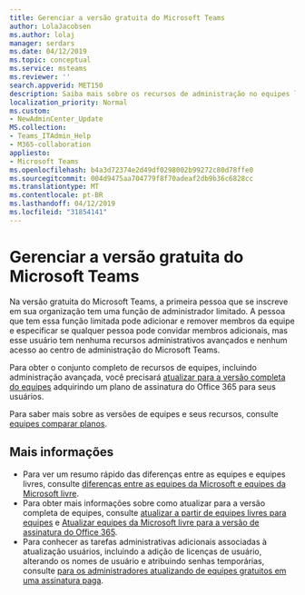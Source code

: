 ```yaml
---
title: Gerenciar a versão gratuita do Microsoft Teams
author: LolaJacobsen
ms.author: lolaj
manager: serdars
ms.date: 04/12/2019
ms.topic: conceptual
ms.service: msteams
ms.reviewer: ''
search.appverid: MET150
description: Saiba mais sobre os recursos de administração no equipes livres.
localization_priority: Normal
ms.custom:
- NewAdminCenter_Update
MS.collection:
- Teams_ITAdmin_Help
- M365-collaboration
appliesto:
- Microsoft Teams
ms.openlocfilehash: b4a3d72374e2d49df0298002b99272c80d78ffe0
ms.sourcegitcommit: 004d9475aa704779f8f70adeaf2db9b36c6828cc
ms.translationtype: MT
ms.contentlocale: pt-BR
ms.lasthandoff: 04/12/2019
ms.locfileid: "31854141"
---
```

<a name="manage-the-free-version-of-microsoft-teams"></a>Gerenciar a versão gratuita do Microsoft Teams
==========================================

Na versão gratuita do Microsoft Teams, a primeira pessoa que se inscreve em sua organização tem uma função de administrador limitado. A pessoa que tem essa função limitada pode adicionar e remover membros da equipe e especificar se qualquer pessoa pode convidar membros adicionais, mas esse usuário tem nenhuma recursos administrativos avançados e nenhum acesso ao centro de administração do Microsoft Teams. 

Para obter o conjunto completo de recursos de equipes, incluindo administração avançada, você precisará [atualizar para a versão completa do equipes](upgrade-freemium.md) adquirindo um plano de assinatura do Office 365 para seus usuários. 

Para saber mais sobre as versões de equipes e seus recursos, consulte [equipes comparar planos](https://products.office.com/microsoft-teams/free).

## <a name="more-information"></a>Mais informações

- Para ver um resumo rápido das diferenças entre as equipes e equipes livres, consulte [diferenças entre as equipes da Microsoft e equipes da Microsoft livre](https://support.office.com/article/0b69cf39-eb52-49af-b255-60d46fdf8a9c). 
- Para obter mais informações sobre como atualizar para a versão completa de equipes, consulte [atualizar a partir de equipes livres para equipes](https://support.office.com/article/29475bbd-a34f-4175-9b33-d44430f8ad39) e [Atualizar equipes da Microsoft livre para a versão de assinatura do Office 365](upgrade-freemium.md).
- Para conhecer as tarefas administrativas adicionais associadas à atualização usuários, incluindo a adição de licenças de usuário, alterando os nomes de usuário e atribuindo senhas temporárias, consulte [para os administradores atualizando de equipes gratuitos em uma assinatura paga](https://support.office.com/article/75a95e7f-001e-42d0-a787-ae8b992d5a52).

